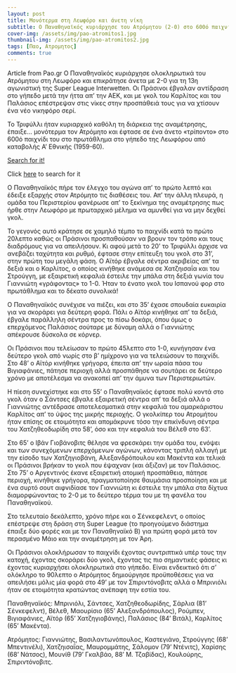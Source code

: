 ```yaml
---
layout: post
title: Μονότερμα στη Λεωφόρο και άνετη νίκη
subtitle: Ο Παναθηναϊκός κυριάρχησε του Ατρόμητου (2-0) στο 600ό παιχνίδι του για το πρωτάθλημα στην ιστορική έδρα του από καταβολής Α' Εθνικής
cover-img: /assets/img/pao-atromitos1.jpg
thumbnail-img: /assets/img/pao-atromitos2.jpg
tags: [Παο, Ατρομητος]
comments: true
---
```

Article from Pao.gr
Ο Παναθηναϊκός κυριάρχησε ολοκληρωτικά του Ατρόμητου στη Λεωφόρο και επικράτησε άνετα με 2-0 για τη 13η αγωνιστική της Super League Interwetten. Οι Πράσινοι έβγαλαν αντίδραση
στο γήπεδο μετά την ήττα απ’ την ΑΕΚ, και με γκολ του Καρλίτος και του Παλάσιος επέστρεψαν στις νίκες στην προσπάθειά τους για να χτίσουν ένα νέο νικηφόρο σερί.

Το Τριφύλλι ήταν κυριαρχικό καθόλη τη διάρκεια της αναμέτρησης, έπαιξε… μονότερμα τον Ατρόμητο και έφτασε σε ένα άνετο «τρίποντο» στο 600ό παιχνίδι του στο πρωτάθλημα στο 
γήπεδο της Λεωφόρου από καταβολής Α’ Εθνικής (1959-60).  

[Search for it!](https://el.wikipedia.org/wiki/%CE%93%CE%AE%CF%80%CE%B5%CE%B4%CE%BF_%CE%91%CF%80%CF%8C%CF%83%CF%84%CE%BF%CE%BB%CE%BF%CF%82_%CE%9D%CE%B9%CE%BA%CE%BF%CE%BB%CE%B1%CE%90%CE%B4%CE%B7%CF%82)

Click [here](https://www.google.com) to search for it

Ο Παναθηναϊκός πήρε τον έλεγχο του αγώνα απ’ το πρώτο λεπτό και έδειξε εξαρχής στον Ατρόμητο τις διαθέσεις του. Απ’ την άλλη πλευρά, η ομάδα του Περιστερίου φανέρωσε απ’ το
ξεκίνημα της αναμέτρησης πως ήρθε στην Λεωφόρο με πρωταρχικό μέλημα να αμυνθεί για να μην δεχθεί γκολ.

Το γεγονός αυτό κράτησε σε χαμηλό τέμπο το παιχνίδι κατά το πρώτο 20λεπτο καθώς οι Πράσινοι προσπαθούσαν να βρουν τον τρόπο και τους διαδρόμους για να απειλήσουν. Κι αφού
μετά το 20’ το Τριφύλλι άρχισε να ανεβάζει ταχύτητα και ρυθμό, έφτασε στην επίτευξη του γκολ στο 31’, στην πρώτη του μεγάλη φάση. Ο Αϊτόρ έβγαλε σέντρα ακριβείας απ’ τα δεξιά
και ο Καρλίτος, ο οποίος κινήθηκε ανάμεσα σε Χατζηισαΐα και του Στρούγγη, με εξαιρετική κεφαλιά έστειλε την μπάλα στη δεξιά γωνία του Γιαννιώτη «γράφοντας» το 1-0. Ήταν το 
ένατο γκολ του Ισπανού φορ στο πρωτάθλημα και το δέκατο συνολικά!

Ο Παναθηναϊκός συνέχισε να πιέζει, και στο 35’ έχασε σπουδαία ευκαιρία για να σκοράρει για δεύτερη φορά. Πάλι ο Αϊτόρ κινήθηκε απ’ τα δεξιά, έβγαλε παράλληλη σέντρα προς το
πίσω δοκάρι, όπου όμως ο επερχόμενος Παλάσιος σούταρε με δύναμη αλλά ο Γιαννιώτης απέκρουσε δύσκολα σε κόρνερ.

Οι Πράσινοι που τελείωσαν το πρώτο 45λεπτο στο 1-0, κυνήγησαν ένα δεύτερο γκολ από νωρίς στο β’ ημίχρονο για να τελειώσουν το παιχνίδι. Στο 48’ ο Αϊτόρ κινήθηκε γρήγορα,
έπειτα απ’ την ωραία πάσα του Βιγιαφάνιες, πάτησε περιοχή αλλά προσπάθησε να σουτάρει σε δεύτερο χρόνο με αποτέλεσμα να ανακοπεί απ’ την άμυνα των Περιστεριωτών.

Η πίεση συνεχίστηκε και στο 55’ ο Παναθηναϊκός έφτασε πολύ κοντά στο γκολ όταν ο Σάντσες έβγαλε εξαιρετική σέντρα απ’ τα δεξιά αλλά ο Γιαννιώτης αντέδρασε αποτελεσματικά 
στην κεφαλιά του αμαρκάριστου Καρλίτος απ’ το ύψος της μικρής περιοχής. Ο γκολκίπερ του Ατρομήτου ήταν επίσης σε ετοιμότητα και απομάκρυνε τόσο την επικίνδυνη σέντρα του 
Χατζηθεοδωρίδη στο 58’, όσο και την κεφαλιά του Βέλεθ στο 63’.

Στο 65’ ο Ιβάν Γιοβάνοβιτς θέλησε να φρεσκάρει την ομάδα του, ενόψει και των συνεχόμενων επερχόμενων αγώνων, κάνοντας τριπλή αλλαγή με την είσοδο των Χατζηγιοβάνη, 
Αλεξανδρόπουλου και Μακέντα και τελικά οι Πράσινοι βρήκαν το γκολ που έψαχναν (και άξιζαν) με τον Παλάσιος. Στο 75’ ο Αργεντινός έκανε εξαιρετική ατομική προσπάθεια, πάτησε περιοχή, κινήθηκε γρήγορα, πραγματοποίησε θαυμάσια προσποίηση και με ένα συρτό σουτ αιφνιδίασε τον Γιαννιώτη κι έστειλε την μπάλα στα δίχτυα διαμορφώνοντας το 2-0 με το δεύτερο τέρμα του με τη φανέλα του Παναθηναϊκού.

Στο τελευταίο δεκάλεπτο, χρόνο πήρε και ο Σένκεφελεντ, ο οποίος επέστρεψε στη δράση στη Super League (το προηγούμενο διάστημα έπαιξε δύο φορές και με τον Παναθηναϊκό Β) 
για πρώτη φορά μετά τον περασμένο Μάιο και την αναμέτρηση με τον Άρη.

Οι Πράσινοι ολοκλήρωσαν το παιχνίδι έχοντας συντριπτικά υπέρ τους την κατοχή, έχοντας σκοράρει δύο γκολ, έχοντας τις πιο σημαντικές φάσεις κι έχοντας κυριαρχήσει ολοκληρωτικά
στο γήπεδο. Είναι ενδεικτικό ότι σ’ ολόκληρο το 90λεπτο ο Ατρόμητος δημιούργησε προϋποθέσεις για να απειλήσει μόλις μία φορά στο 49’ με τον Σπιριντόνοβιτς αλλά ο Μπρινιόλι 
ήταν σε ετοιμότητα κρατώντας ανέπαφη την εστία του.

Παναθηναϊκός: Μπρινιόλι, Σάντσες, Χατζηθεοδωρίδης, Σάρλια (81’ Σένκεφελντ), Βέλεθ, Μαουρίσιο (65’ Αλεξανδρόπουλος), Ρούμπεν, Βιγιαφάνιες, Αϊτόρ (65’ Χατζηγιοβάνης), Παλάσιος
(84’ Βιτάλ), Καρλίτος (65’ Μακέντα).

Ατρόμητος: Γιαννιώτης, Βασιλαντωνόπουλος, Καστεγιάνο, Στρούγγης (68’ Μπεντινέλι), Χατζηισαΐας, Μαυρομμάτης, Σάλομον (79’ Ντένιτς), Χαρίσης (68’ Νάτσος), Μουνίθ (79’ Γκαλβάο, 
88’ Μ. Τζαβίδας), Κουλούρης, Σπιριντόνοβιτς.
